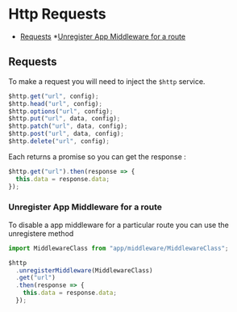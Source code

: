 # Http Requests

- [Requests](#requests) \*[Unregister App Middleware for a route](#unregister-app-middleware-for-a-route)

<a name="requests"></a>

## Requests

To make a request you will need to inject the `$http` service.

```js
$http.get("url", config);
$http.head("url", config);
$http.options("url", config);
$http.put("url", data, config);
$http.patch("url", data, config);
$http.post("url", data, config);
$http.delete("url", config);
```

Each returns a promise so you can get the response :

```js
$http.get("url").then(response => {
  this.data = response.data;
});
```

<a name="unregister-app-middleware-for-a-route"></a>

### Unregister App Middleware for a route

To disable a app middleware for a particular route you can use the unregistere method

```js
import MiddlewareClass from "app/middleware/MiddlewareClass";

$http
  .unregisterMiddleware(MiddlewareClass)
  .get("url")
  .then(response => {
    this.data = response.data;
  });
```
